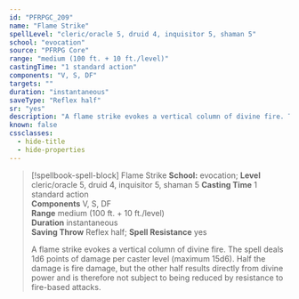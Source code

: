 ```yaml
---
id: "PFRPGC_209"
name: "Flame Strike"
spellLevel: "cleric/oracle 5, druid 4, inquisitor 5, shaman 5"
school: "evocation"
source: "PFRPG Core"
range: "medium (100 ft. + 10 ft./level)"
castingTime: "1 standard action"
components: "V, S, DF"
targets: ""
duration: "instantaneous"
saveType: "Reflex half"
sr: "yes"
description: "A flame strike evokes a vertical column of divine fire. The spell deals 1d6 points of damage per caster level (maximum 15d6). Half the damage is fire damage, but the other half results directly from divine power and is therefore not subject to being reduced by resistance to fire-based attacks."
known: false
cssclasses:
  - hide-title
  - hide-properties
---
```


> [!spellbook-spell-block] Flame Strike
> **School:** evocation; **Level** cleric/oracle 5, druid 4, inquisitor 5, shaman 5
> **Casting Time** 1 standard action  
> **Components** V, S, DF  
> **Range** medium (100 ft. + 10 ft./level)  
> **Duration** instantaneous  
> **Saving Throw** Reflex half; **Spell Resistance** yes
> 
> A flame strike evokes a vertical column of divine fire. The spell deals 1d6 points of damage per caster level (maximum 15d6). Half the damage is fire damage, but the other half results directly from divine power and is therefore not subject to being reduced by resistance to fire-based attacks.